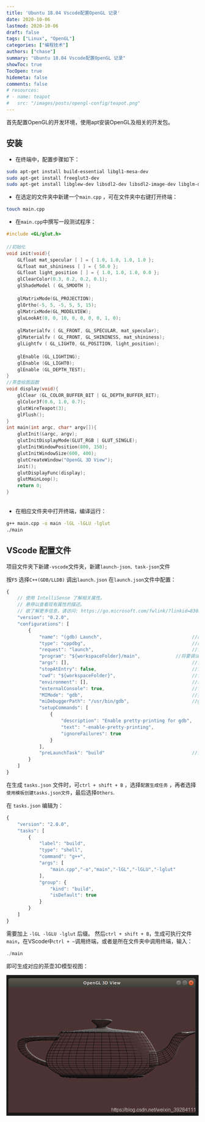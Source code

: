 ```yaml
---
title: 'Ubuntu 18.04 Vscode配置OpenGL 记录'
date: 2020-10-06
lastmod: 2020-10-06
draft: false
tags: ["Linux", "OpenGL"]
categories: ["编程技术"]
authors: ["chase"]
summary: "Ubuntu 18.04 Vscode配置OpenGL 记录"
showToc: true
TocOpen: true
hidemeta: false
comments: false
# resources:
# - name: teapot
#   src: "/images/posts/opengl-config/teapot.png"
---
```


首先配置OpenGL的开发环境，使用apt安装OpenGL及相关的开发包。

## 安装

 - 在终端中，配置步骤如下：

```bash
sudo apt-get install build-essential libgl1-mesa-dev
sudo apt-get install freeglut3-dev
sudo apt-get install libglew-dev libsdl2-dev libsdl2-image-dev libglm-dev libfreetype6-dev
```

 

 - 在选定的文件夹中新建一个`main.cpp` ，可在文件夹中右键打开终端：


```bash
touch main.cpp
```


- 在`main.cpp`中撰写一段测试程序：
```cpp
#include <GL/glut.h>

//初始化
void init(void){
    GLfloat mat_specular [ ] = { 1.0, 1.0, 1.0, 1.0 };
    GLfloat mat_shininess [ ] = { 50.0 };
    GLfloat light_position [ ] = { 1.0, 1.0, 1.0, 0.0 };
    glClearColor(0.3, 0.2, 0.2, 0.1);
    glShadeModel ( GL_SMOOTH );
    
    glMatrixMode(GL_PROJECTION);
    glOrtho(-5, 5, -5, 5, 5, 15);
    glMatrixMode(GL_MODELVIEW);
    gluLookAt(0, 0, 10, 0, 0, 0, 0, 1, 0);

    glMaterialfv ( GL_FRONT, GL_SPECULAR, mat_specular);
    glMaterialfv ( GL_FRONT, GL_SHININESS, mat_shininess);
    glLightfv ( GL_LIGHT0, GL_POSITION, light_position);
    
    glEnable (GL_LIGHTING);
    glEnable (GL_LIGHT0);
    glEnable (GL_DEPTH_TEST);
}
//茶壶绘图函数
void display(void){
    glClear (GL_COLOR_BUFFER_BIT | GL_DEPTH_BUFFER_BIT);
    glColor3f(0.6, 1.0, 0.7);
    glutWireTeapot(3);
    glFlush();
}
int main(int argc, char* argv[]){
    glutInit(&argc, argv);
    glutInitDisplayMode(GLUT_RGB | GLUT_SINGLE);
    glutInitWindowPosition(800, 150);
    glutInitWindowSize(600, 400);
    glutCreateWindow("OpenGL 3D View");
    init();
    glutDisplayFunc(display);
    glutMainLoop();
    return 0;
}



```

- 在相应文件夹中打开终端，编译运行：


```bash
g++ main.cpp -o main -lGL -lGLU -lglut
./main
```

## VScode 配置文件

项目文件夹下新建`-vscode`文件夹，新建`launch-json、task-json`文件


按`F5` 选择`C++(GDB/LLDB)` 调出`launch.json`
在`launch.json`文件中配置：
```javascript
{
    // 使用 IntelliSense 了解相关属性。 
    // 悬停以查看现有属性的描述。
    // 欲了解更多信息，请访问: https://go.microsoft.com/fwlink/?linkid=830387
    "version": "0.2.0",
    "configurations": [
        {
            "name": "(gdb) Launch",                                 //配置名称，会在启动配置的下拉菜单中显示
            "type": "cppdbg",                                       //配置类型，只能为cppdbg
            "request": "launch",                                    //请求类型，可以为launch或attach
            "program": "${workspaceFolder}/main",             //将要调试的程序的路径
            "args": [],                                             //调试时传递给程序的命令行参数
            "stopAtEntry": false,                                   //设为true程序会暂停在入口处
            "cwd": "${workspaceFolder}",                            //调试程序时的工作目录
            "environment": [],                                      //环境变量
            "externalConsole": true,                                //调试时是否显示控制台窗口
            "MIMode": "gdb",                                        //指定连接的调试器，可以为gdb或lldb
            "miDebuggerPath": "/usr/bin/gdb",                       //gdb路径
            "setupCommands": [
                {
                    "description": "Enable pretty-printing for gdb",
                    "text": "-enable-pretty-printing",
                    "ignoreFailures": true
                }
            ],
            "preLaunchTask": "build"                                //调试开始前执行的任务，一般为编译程序
        }
    ]
}
```

在生成 `tasks.json` 文件时，可`ctrl + shift + B` ，选择`配置生成任务` ，再者选择`使用模板创建tasks.json文件`，最后选择`Others`.

在 `tasks.json` 编辑为：
```javascript
{
    "version": "2.0.0",
    "tasks": [
        {
            "label": "build", 
            "type": "shell",
            "command": "g++",
            "args": [
                "main.cpp","-o","main","-lGL","-lGLU","-lglut" 
            ],
            "group": {
                "kind": "build",
                "isDefault": true
            }
        }
    ]
}
```
需要加上 `-lGL -lGLU -lglut` 后缀。
然后`ctrl + shift + B`，生成可执行文件`main`，在VScode中`ctrl + ~`调用终端，或者是所在文件夹中调用终端，输入：

```javascript
./main
```

即可生成对应的茶壶3D模型视图：

![OpenGL茶壶模型](teapot.png "OpenGL茶壶模型")
